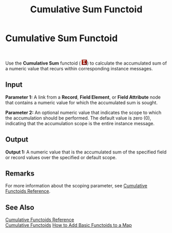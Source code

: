 ﻿---
title: Cumulative Sum Functoid
TOCTitle: Cumulative Sum Functoid
ms:assetid: fd284a70-5f29-4631-974a-3f97a154f9b9
ms:mtpsurl: https://msdn.microsoft.com/en-us/library/Aa562121(v=BTS.80)
ms:contentKeyID: 51533734
ms.date: 08/30/2017
mtps_version: v=BTS.80
---

# Cumulative Sum Functoid

 

Use the **Cumulative Sum** functoid ( ![](images/Aa561799.a1343591-0bdc-48dd-929d-c9ddae9c5e86(BTS.80).jpeg)) to calculate the accumulated sum of a numeric value that recurs within corresponding instance messages.

## Input

**Parameter 1:** A link from a **Record**, **Field Element**, or **Field Attribute** node that contains a numeric value for which the accumulated sum is sought.

**Parameter 2:** An optional numeric value that indicates the scope to which the accumulation should be performed. The default value is zero (0), indicating that the accumulation scope is the entire instance message.

## Output

**Output 1:** A numeric value that is the accumulated sum of the specified field or record values over the specified or default scope.

## Remarks

For more information about the scoping parameter, see [Cumulative Functoids Reference](cumulative-functoids-reference.md).

## See Also

[Cumulative Functoids Reference](cumulative-functoids-reference.md)  
[Cumulative Functoids](https://msdn.microsoft.com/en-us/library/aa561839\(v=bts.80\))  
[How to Add Basic Functoids to a Map](https://msdn.microsoft.com/en-us/library/aa560635\(v=bts.80\))

